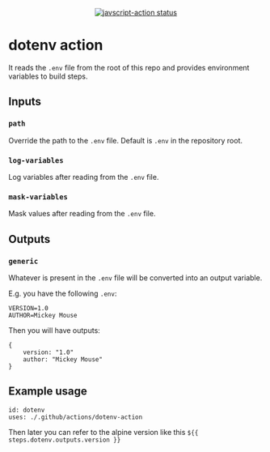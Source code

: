
<p align="center">
  <a href="https://github.com/falti/dotenv-action/actions"><img alt="javscript-action status" src="https://github.com/falti/dotenv-action/workflows/units-test/badge.svg"></a>
</p>

# dotenv action

It reads the `.env` file from the root of this repo and provides environment variables to build steps.

## Inputs

### `path`

Override the path to the `.env` file. Default is `.env` in the repository root.

### `log-variables`

Log variables after reading from the `.env` file.

### `mask-variables`

Mask values after reading from the `.env` file.

## Outputs

### `generic`

Whatever is present in the `.env` file will be converted into an output variable.

E.g. you have the following `.env`:

    VERSION=1.0
    AUTHOR=Mickey Mouse

Then you will have outputs:

    {
        version: "1.0"
        author: "Mickey Mouse"
    }

## Example usage


    id: dotenv
    uses: ./.github/actions/dotenv-action

Then later you can refer to the alpine version like this
`${{ steps.dotenv.outputs.version }}`
